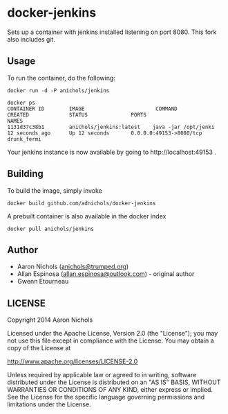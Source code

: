 # docker-jenkins

Sets up a container with jenkins installed listening on port 8080. This
fork also includes git.

## Usage

To run the container, do the following:

    docker run -d -P anichols/jenkins
    
    docker ps
    CONTAINER ID        IMAGE                       COMMAND                CREATED             STATUS              PORTS                     NAMES
    1131d37c38b1        anichols/jenkins:latest    java -jar /opt/jenki   12 seconds ago      Up 12 seconds       0.0.0.0:49153->8080/tcp   drunk_fermi

Your jenkins instance is now available by going to http://localhost:49153 .

## Building

To build the image, simply invoke

    docker build github.com/adnichols/docker-jenkins

A prebuilt container is also available in the docker index

    docker pull anichols/jenkins


## Author

  * Aaron Nichols (<anichols@trumped.org>)
  * Allan Espinosa (<allan.espinosa@outlook.com>) - original author
  * Gwenn Etourneau

## LICENSE

Copyright 2014 Aaron Nichols

Licensed under the Apache License, Version 2.0 (the "License");
you may not use this file except in compliance with the License.
You may obtain a copy of the License at

  http://www.apache.org/licenses/LICENSE-2.0

Unless required by applicable law or agreed to in writing, software
distributed under the License is distributed on an "AS IS" BASIS,
WITHOUT WARRANTIES OR CONDITIONS OF ANY KIND, either express or implied.
See the License for the specific language governing permissions and
limitations under the License.
